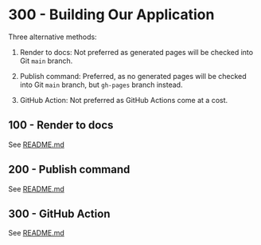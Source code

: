 # 300 - Building Our Application

Three alternative methods:

1) Render to docs: Not preferred as generated pages will be checked into Git ```main``` branch.

2) Publish command: Preferred, as no generated pages will be checked into Git ```main``` branch, but ```gh-pages``` branch instead.

3) GitHub Action: Not preferred as GitHub Actions come at a cost.

## 100 - Render to docs

See [README.md](./100/README.md)

## 200 - Publish command

See [README.md](./200/README.md)

## 300 - GitHub Action

See [README.md](./300/README.md)
